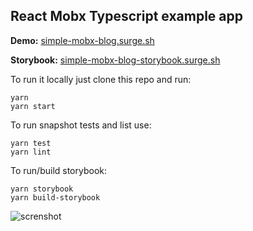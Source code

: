 ## React Mobx Typescript example app

**Demo:** [simple-mobx-blog.surge.sh](http://simple-mobx-blog.surge.sh/)

**Storybook:** [simple-mobx-blog-storybook.surge.sh](http://simple-mobx-blog-storybook.surge.sh/)

To run it locally just clone this repo and run:
```
yarn
yarn start
```

To run snapshot tests and list use:
```
yarn test
yarn lint
```

To run/build storybook:
```
yarn storybook
yarn build-storybook
```

![screnshot](https://s3.eu-central-1.amazonaws.com/bb-image-drai/Simple+Blog+2018-08-07+15-50-28.png)